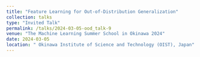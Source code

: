 ```yaml
---
title: "Feature Learning for Out-of-Distribution Generalization"
collection: talks
type: "Invited Talk"
permalink: /talks/2024-03-05-ood_talk-9
venue: "The Machine Learning Summer School in Okinawa 2024"
date: 2024-03-05
location: " Okinawa Institute of Science and Technology (OIST), Japan"
---
```


